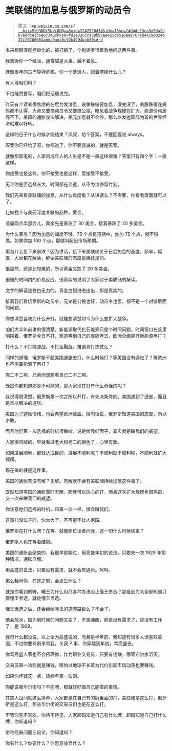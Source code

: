 # 美联储的加息与俄罗斯的动员令

> 原文：[`mp.weixin.qq.com/s?__biz=MzU3NDc5Nzc0NQ==&mid=2247520434&idx=1&sn=24d4dc13ca8a5da2d87eddcecb6e0734&chksm=fd2e326cca59bb7ae425db510ae8767ed4ac9d024b37cf0766664abea9adc6c92b4994bcb89c#rd`](http://mp.weixin.qq.com/s?__biz=MzU3NDc5Nzc0NQ==&mid=2247520434&idx=1&sn=24d4dc13ca8a5da2d87eddcecb6e0734&chksm=fd2e326cca59bb7ae425db510ae8767ed4ac9d024b37cf0766664abea9adc6c92b4994bcb89c#rd)

本来想聊深度老龄化的，被打断了，个别读者很着急地问这两件事。

我告诉你一个经验，通常越是大事，越不着急。

就像当年的古巴导弹危机，你一个普通人，跟着瞎操什么心？

有人理咱们吗？

不过既然要写，咱们把话题说完。

昨天有个读者很焦虑的在后台发消息，说美联储要加息，没完没了，美股跌得连妈妈都不认得，大帝又要搞动员令又要搞公投，眼见着战争规模在扩大，能源价格居高不下，美国的通胀没法解决，美元加息就不会停，那么以发达国际为首的世界经济就难以好转。

这样的日子什么时候才能结束？风叔，给个答案，不要回答说 always。

答案你已经给了呀，你都说了，你不要我说的，就是答案。

就像那部电影，人家问成年人的人生是不是一直这样艰难？答案只有四个字：一直这样。

你接受也是这样，你不接受也是这样，爱接受不接受。

无论你是否选择长大，时间都在流逝，从不为谁停留片刻。

我们先来看美联储的加息，从什么角度看？从讲话么？不需要，你看看盘面就可以了。

比如找个与美元深度关联的品种，黄金。

凌晨两点半那会儿，黄金先是暴涨了 30 美金，接着暴跌了 20 多美金。

为什么暴涨？因为加息的幅度不够，75 个点是预期中，你加 75 个点，就不够鹰。如果你加 100 个点，那就叫超出市场预期。

那为什么接下来暴跌？因为讲话，接下来美联储关于日后加息的态度，频率，幅度，大家都在解读，解读美联储的态度是鹰还是鸽。

很显然，还是比较鹰的，所以黄金又跌了 20 多美金。

很短的时间内的价格反应，很真实的说明了大家对于美联储的解读。

文字的解读是苍白无力的，真金白银进进出出，那是真实的。

接着我们看俄罗斯的动员令，无论是公投也好，动员令也罢，都不是一个对错层面的问题。

你想清楚当初为什么开打，就能想清楚如今为什么要扩大战争。

咱们大半年前讲的很清楚，新能源取代化石能源只是个时间问题，时间窗口在这里明摆着，俄罗斯今日不打，难道等到自己的底牌老去，欧洲全面铺开新能源再打？

打什么？不打能源战，不打金融战，难道真打热仗么？

同样的道理，俄罗斯不趁美国通胀去打，什么时候打？等美国没有通胀了？等欧洲也不需要能源了再打？

你二不二嘛，兄弟你想想看自己二不二嘛。

既然你都知道那是不可能的，那人家现在打有什么奇怪的呢？

我说得很清楚，俄罗斯第一次之所以开打，有先决条件的。美国遇到了通胀，而且是难以解决的通胀。

美国为了避险情绪，也会希望欧洲放血，换句话说，俄罗斯知道美国的态度，所以才敢。

而且他们第一次选择的时机很微妙，说是给我们面子，其实就是蹭我们的威望。

人家很鸡贼的，早就看过老大和老二的眼色了，心里有数。

如果进展顺利，那就达成目的，进展不顺利呢？不顺利就不顺利呗，不顺利就扩大规模。

现在做的就是这件事。

美国的通胀有没有解？无解。有解就不会有美联储持续加息这件事了。

既然知道美国的通胀暂时无解，那就可以放心的打，而且这次扩大规模也很鸡贼，又一次来蹭我们的威望。

你注意他们选择的时机，和第一次一样，很会蹭我们。

这事儿没法子的，你太大了，不可能不让人家蹭。

俄罗斯在打什么牌？在等。就像那位读者问我，这一切什么时候结束？

俄罗斯人也在等着结束。

美国的通胀会结束的，我很早就聊过，用高盛年初的说法，只要来一次 1929 年那种情况，通胀自解。

用高盛的说法，只要没有需求，就不会有通胀。呵呵。

那么我问你，在这之前，会发生什么？

就是你看到的呀，睡王为什么用尽各种办法阻止懂王参选？那是因为大家都知道只要懂王参选，就是懂王当选。

懂王当选之后，还会继续睡王的这套路数么？不会了。

他会放水，因为到时候的问题又变了，不是通胀，而是没有需求了，是没有工作了，是 1929。

我可什么都没说，以上全为高盛说的，而且是半年前。我知道有很多人很喜欢美国，不过你要骂别来骂我，关我 P 事，你穿越到年初，骂高盛去。

你骂高盛人家也不会搭理你，作为职业交易员，只要有钱赚，哪管它洪水滔天。

交易员第一法则就是赚钱，哪怕以地球不长草为代价引起市场动荡也要赚钱。

如果你怀疑这一点，请参考第一法则。

你能说服华尔街吗？不能吧，那就好好做自己能做的事情。

其实人世间就这么简单，大家都是在自己有的牌里面的打，美联储是这么打，俄罗斯是这么打，那些华尔街的交易员们也是在这么打。

不管你喜不喜欢，你待不待见，人家起码知道自己有什么牌，起码知道自己打什么牌，你知道吗？

俗称经典问题三段论，你知道吗？

你有什么？你要什么？你愿意放弃什么？